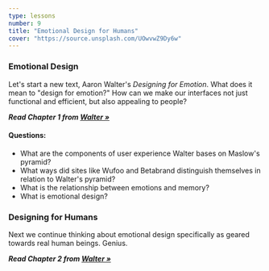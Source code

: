 ```yaml
---
type: lessons
number: 9
title: "Emotional Design for Humans"
cover: "https://source.unsplash.com/UOwvwZ9Dy6w"
---
```

### Emotional Design

Let's start a new text, Aaron Walter's *Designing for Emotion*. What does it mean to "design for emotion?" How can we make our interfaces not just functional and efficient, but also appealing to people?

***Read Chapter 1 from [Walter »][walter]***

#### Questions:

* What are the components of user experience Walter bases on Maslow's pyramid?
* What ways did sites like Wufoo and Betabrand distinguish themselves in relation to Walter's pyramid?
* What is the relationship between emotions and memory?
* What is emotional design?

### Designing for Humans

Next we continue thinking about emotional design specifically as geared towards real human beings. Genius.

***Read Chapter 2 from [Walter »][walter]***

[walter]: http://0-proquest.safaribooksonline.com.library.cedarville.edu/book/web-design-and-development/9780133052954
